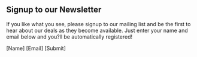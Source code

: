 ## Signup to our Newsletter

If you like what you see, please signup to our mailing list and be the first to hear about our deals as they become available. Just enter your name and email below and you?ll be automatically registered!

[Name] [Email] [Submit]